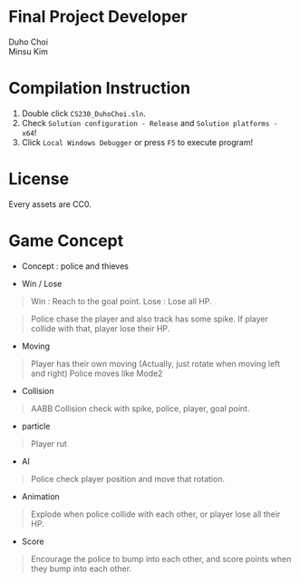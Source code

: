 # Final Project Developer
Duho Choi \
Minsu Kim

# Compilation Instruction
1. Double click `CS230_DuhoChoi.sln`.
2. Check `Solution configuration - Release` and `Solution platforms - x64`!
3. Click `Local Windows Debugger` or press `F5` to execute program!  

# License
Every assets are CC0.

# Game Concept
+ Concept : police and thieves

+ Win / Lose
> Win : Reach to the goal point.
> Lose : Lose all HP.

> Police chase the player and also track has some spike.
> If player collide with that, player lose their HP.

+ Moving
> Player has their own moving (Actually, just rotate when moving left and right)
> Police moves like Mode2 

+ Collision
> AABB Collision check with spike, police, player, goal point.

+ particle
> Player rut

+ AI
> Police check player position and move that rotation.

+ Animation
> Explode when police collide with each other, or player lose all their HP.

+ Score
> Encourage the police to bump into each other, and score points when they bump into each other.
